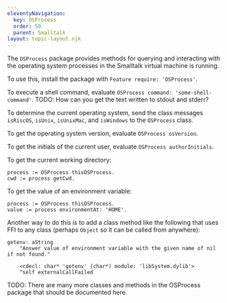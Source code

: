 ```yaml
---
eleventyNavigation:
  key: OSProcess
  order: 50
  parent: Smalltalk
layout: topic-layout.njk
---
```


The `OSProcess` package provides methods for querying and interacting with
the operating system processes in the Smalltalk virtual machine is running.

To use this, install the package with `Feature require: 'OSProcess'`.

To execute a shell command, evaluate `OSProcess command: 'some-shell-command'`.
TODO: How can you get the text written to stdout and stderr?

To determine the current operating system,
send the class messages `isRiscOS`, `isUnix`, `isUnixMac`, and `isWindows`
to the `OSProcess` class.

To get the operating system version, evaluate `OSProcess osVersion`.

To get the initials of the current user, evaluate `OSProcess authorInitials`.

To get the current working directory:

```smalltalk
process := OSProcess thisOSProcess.
cwd := process getCwd.
```

To get the value of an environment variable:

```smalltalk
process := OSProcess thisOSProcess.
value := process environmentAt: 'HOME'.
```

Another way to do this is to add a class method like the following that
uses FFI to any class (perhaps `Object` so it can be called from anywhere):

```smalltalk
getenv: aString
    "Answer value of environment variable with the given name of nil if not found."

    <cdecl: char* 'getenv' (char*) module: 'libSystem.dylib'>
    ^self externalCallFailed
```

TODO: There are many more classes and methods in the OSProcess package that should be documented here.
